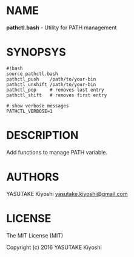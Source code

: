 # NAME

**pathctl.bash** - Utility for PATH management

# SYNOPSYS

    #!bash
    source pathctl.bash
    pathctl_push    /path/to/your-bin
    pathctl_unshift /path/to/your-bin
    pathctl_pop     # removes last entry
    pathctl_shift   # removes first entry

    # show verbose messages
    PATHCTL_VERBOSE=1

# DESCRIPTION

Add functions to manage PATH variable.

# AUTHORS

YASUTAKE Kiyoshi <yasutake.kiyoshi@gmail.com>

# LICENSE

The MIT License (MIT)

Copyright (c) 2016 YASUTAKE Kiyoshi
